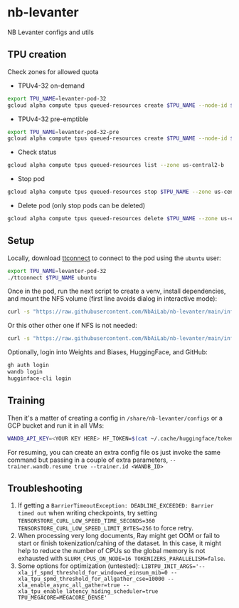 # nb-levanter
NB Levanter configs and utils

## TPU creation

Check zones for allowed quota

- TPUv4-32 on-demand
```bash
export TPU_NAME=levanter-pod-32
gcloud alpha compute tpus queued-resources create $TPU_NAME --node-id $TPU_NAME --project mimir-411610 --zone us-central2-b --accelerator-type v4-32 --runtime-version tpu-vm-v4-base
```

- TPUv4-32 pre-emptible
```bash
export TPU_NAME=levanter-pod-32-pre
gcloud alpha compute tpus queued-resources create $TPU_NAME --node-id $TPU_NAME --project mimir-411610 --zone us-central2-b --accelerator-type v4-32 --runtime-version tpu-vm-v4-base --best-effortt
```

- Check status
```bash
gcloud alpha compute tpus queued-resources list --zone us-central2-b
```

- Stop pod
```bash
gcloud alpha compute tpus queued-resources stop $TPU_NAME --zone us-central2-b
```

- Delete pod (only stop pods can be deleted)
```bash
gcloud alpha compute tpus queued-resources delete $TPU_NAME --zone us-central2-b
```

## Setup

Locally, download [ttconnect](./ttconnect.sh) to connect to the pod using the `ubuntu` user:
```bash
export TPU_NAME=levanter-pod-32
./ttconnect $TPU_NAME ubuntu
```

Once in the pod, run the next script to create a venv, install dependencies, and mount the NFS volume (first line avoids dialog in interactive mode):

```bash
curl -s "https://raw.githubusercontent.com/NbAiLab/nb-levanter/main/infra/helpers/setup-tpu-vm-nfs.sh" | bash
```

Or this other other one if NFS is not needed:

```bash
curl -s "https://raw.githubusercontent.com/NbAiLab/nb-levanter/main/infra/helpers/setup-tpu-vm.sh" | bash
```

Optionally, login into Weights and Biases, HuggingFace, and GitHub:
```bash
gh auth login
wandb login
hugginface-cli login
```

## Training

Then it's a matter of creating a config in `/share/nb-levanter/configs` or a GCP bucket and run it in all VMs:
```bash
WANDB_API_KEY=<YOUR KEY HERE> HF_TOKEN=$(cat ~/.cache/huggingface/token) levanter/infra/launch.sh python levanter/src/levanter/main/train_lm.py --config_path /share/nb-levanter/configs/mimir-mistral-7b-extended.yaml
```

For resuming, you can create an extra config file os just invoke the same command but passing in a couple of extra parameters, `--trainer.wandb.resume true --trainer.id <WANDB_ID>`

## Troubleshooting

1. If getting a `BarrierTimeoutException: DEADLINE_EXCEEDED: Barrier timed out` when writing checkpoints, try setting `TENSORSTORE_CURL_LOW_SPEED_TIME_SECONDS=360 TENSORSTORE_CURL_LOW_SPEED_LIMIT_BYTES=256` to force retry.
2. When processing very long documents, Ray might get OOM or fail to start or finish tokenization/cahing of the dataset. In this case, it might help to reduce the number of CPUs so the global memory is not exhausted with `SLURM_CPUS_ON_NODE=16 TOKENIZERS_PARALLELISM=false`. 
3. Some options for optimization (untested): `LIBTPU_INIT_ARGS='--xla_jf_spmd_threshold_for_windowed_einsum_mib=0 --xla_tpu_spmd_threshold_for_allgather_cse=10000 --xla_enable_async_all_gather=true --xla_tpu_enable_latency_hiding_scheduler=true TPU_MEGACORE=MEGACORE_DENSE'`
